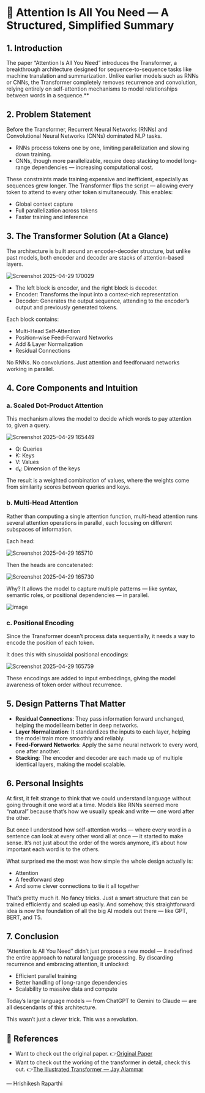 # 🧠 Attention Is All You Need — A Structured, Simplified Summary

## 1. Introduction
The paper “Attention Is All You Need” introduces the Transformer, a breakthrough architecture designed for sequence-to-sequence tasks like machine translation and summarization. Unlike earlier models such as RNNs or CNNs, the Transformer completely removes recurrence and convolution, relying entirely on self-attention mechanisms to model relationships between words in a sequence.**

## 2. Problem Statement
Before the Transformer, Recurrent Neural Networks (RNNs) and Convolutional Neural Networks (CNNs) dominated NLP tasks.

- RNNs process tokens one by one, limiting parallelization and slowing down training.
- CNNs, though more parallelizable, require deep stacking to model long-range dependencies — increasing computational cost.

These constraints made training expensive and inefficient, especially as sequences grew longer.
The Transformer flips the script — allowing every token to attend to every other token simultaneously. This enables:
- Global context capture
- Full parallelization across tokens
- Faster training and inference

## 3. The Transformer Solution (At a Glance)
The architecture is built around an encoder-decoder structure, but unlike past models, both encoder and decoder are stacks of attention-based layers.

![Screenshot 2025-04-29 170029](https://github.com/user-attachments/assets/c31dff19-f1d5-4798-9ab9-3ab877c753b0)

- The left block is encoder, and the right block is decoder.
- Encoder: Transforms the input into a context-rich representation.
- Decoder: Generates the output sequence, attending to the encoder’s output and previously generated tokens.

Each block contains:

- Multi-Head Self-Attention
- Position-wise Feed-Forward Networks
- Add & Layer Normalization
- Residual Connections

No RNNs. No convolutions. Just attention and feedforward networks working in parallel.

## 4. Core Components and Intuition
### a. Scaled Dot-Product Attention
This mechanism allows the model to decide which words to pay attention to, given a query.

![Screenshot 2025-04-29 165449](https://github.com/user-attachments/assets/49b8b558-5330-41a9-9e9e-0d178e9baaaf)

- Q: Queries
- K: Keys
- V: Values
- dₖ​: Dimension of the keys

The result is a weighted combination of values, where the weights come from similarity scores between queries and keys.

### b. Multi-Head Attention
Rather than computing a single attention function, multi-head attention runs several attention operations in parallel, each focusing on different subspaces of information.

Each head:

![Screenshot 2025-04-29 165710](https://github.com/user-attachments/assets/956633b9-51d0-4e4f-b98d-756b4d783b28)

Then the heads are concatenated:

![Screenshot 2025-04-29 165730](https://github.com/user-attachments/assets/7d31a4f0-705e-485a-8b5b-cff588dae005)

Why? It allows the model to capture multiple patterns — like syntax, semantic roles, or positional dependencies — in parallel.

![image](https://github.com/user-attachments/assets/926c21a4-5bd2-44ab-8e51-c7c693be5dcb)

### c. Positional Encoding
Since the Transformer doesn’t process data sequentially, it needs a way to encode the position of each token.

It does this with sinusoidal positional encodings:

![Screenshot 2025-04-29 165759](https://github.com/user-attachments/assets/7e526e51-edf5-4893-a3ba-a8503e863e83)

These encodings are added to input embeddings, giving the model awareness of token order without recurrence.

## 5. Design Patterns That Matter
- **Residual Connections**: They pass information forward unchanged, helping the model learn better in deep networks.
- **Layer Normalization**: It standardizes the inputs to each layer, helping the model train more smoothly and reliably.
- **Feed-Forward Networks**: Apply the same neural network to every word, one after another.
- **Stacking**: The encoder and decoder are each made up of multiple identical layers, making the model scalable.

## 6. Personal Insights
At first, it felt strange to think that we could understand language without going through it one word at a time. Models like RNNs seemed more “natural” because that’s how we usually speak and write — one word after the other.

But once I understood how self-attention works — where every word in a sentence can look at every other word all at once — it started to make sense. It’s not just about the order of the words anymore, it’s about how important each word is to the others.

What surprised me the most was how simple the whole design actually is:

- Attention
- A feedforward step
- And some clever connections to tie it all together

That’s pretty much it. No fancy tricks. Just a smart structure that can be trained efficiently and scaled up easily. And somehow, this straightforward idea is now the foundation of all the big AI models out there — like GPT, BERT, and T5.

## 7. Conclusion
“Attention Is All You Need” didn’t just propose a new model — it redefined the entire approach to natural language processing. By discarding recurrence and embracing attention, it unlocked:

- Efficient parallel training
- Better handling of long-range dependencies
- Scalability to massive data and compute

Today’s large language models — from ChatGPT to Gemini to Claude — are all descendants of this architecture.

This wasn’t just a clever trick.
This was a revolution.

## 🔗 References
- Want to check out the original paper. 👉[Original Paper](https://arxiv.org/abs/1706.03762)
- Want to check out the working of the transformer in detail, check this out. 👉[The Illustrated Transformer — Jay Alammar](https://jalammar.github.io/illustrated-transformer/)


— Hrishikesh Raparthi
